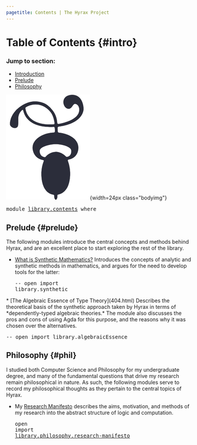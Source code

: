 ```yaml
---
pagetitle: Contents | The Hyrax Project
---
```


# Table of Contents {#intro}

<nav class="contents">

### Jump to section:

* [Introduction](library/contents.html#intro)
* [Prelude](library/contents.html#prelude)
* [Philosophy](library/contents.html#phil)

![](img/decotwo2.png){width=24px class="bodyimg"}

</nav>

<pre class="Agda"><a id="326" class="Keyword">module</a> <a id="333" href="library.contents.html" class="Module">library.contents</a> <a id="350" class="Keyword">where</a>
</pre>
## Prelude {#prelude}

The following modules introduce the central concepts and methods behind Hyrax, and are an excellent place to start exploring the rest of the library.

* [What is Synthetic Mathematics?](404.html) Introduces the concepts of analytic and synthetic methods in mathematics, and argues for the need to develop tools for the latter: <pre class="Agda"><a id="719" class="Comment">-- open import library.synthetic</a>
</pre>
* [The Algebraic Essence of Type Theory](404.html) Describes the theoretical basis of the synthetic approach taken by Hyrax in terms of *dependently-typed algebraic theories.* The module also discusses the pros and cons of using Agda for this purpose, and the reasons why it was chosen over the alternatives. <pre class="Agda"><a id="1075" class="Comment">-- open import library.algebraicEssence</a>
</pre>

## Philosophy {#phil}

I studied both Computer Science and Philosophy for my undergraduate degree, and many of the fundamental questions that drive my research remain philosophical in nature. As such, the following modules serve to record my philosophical thoughts as they pertain to the central topics of Hyrax.

* My [Research Manifesto](404.html) describes the aims, motivation, and methods of my research into the abstract structure of logic and computation. <pre class="Agda"><a id="1593" class="Keyword">open</a> <a id="1598" class="Keyword">import</a> <a id="1605" href="library/philosophy/research-manifesto.html" class="Module">library.philosophy.research-manifesto</a>
</pre>